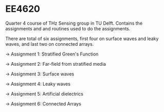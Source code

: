 # EE4620
Quarter 4 course of THz Sensing group in TU Delft. Contains the assignments and and routines used to do the assignments.

There are total of six assignments, first four on surface waves and leaky waves, and last two on connected arrays.

-> Assignment 1: Stratified Green's Function

-> Assignment 2: Far-field from stratified media

-> Assignment 3: Surface waves

-> Assignment 4: Leaky waves

-> Assignment 5: Artificial dielectrics

-> Assignment 6: Connected Arrays
